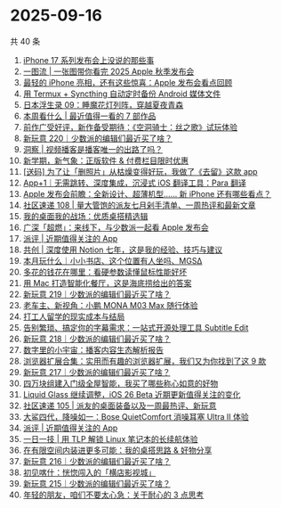 # 2025-09-16

共 40 条

<!-- BEGIN SSPAI -->
<!-- 最后更新时间 2025-09-16 15:24:39 +0800 -->
1. [iPhone 17 系列发布会上没说的那些事](https://sspai.com/post/102432)
1. [一图流 | 一张图带你看完 2025 Apple 秋季发布会](https://sspai.com/post/102410)
1. [最轻的 iPhone 亮相，还有这些惊喜：Apple 发布会看点回顾](https://sspai.com/post/102413)
1. [用 Termux + Syncthing 自动定时备份 Android 媒体文件](https://sspai.com/post/102337)
1. [日本浮生录 09：睡魔花灯列阵，穿越夏夜青森](https://sspai.com/post/102173)
1. [本周看什么 | 最近值得一看的 7 部作品](https://sspai.com/post/102306)
1. [前作广受好评，新作备受期待：《空洞骑士：丝之歌》试玩体验](https://sspai.com/post/102303)
1. [新玩意 220｜少数派的编辑们最近买了啥？](https://sspai.com/post/102287)
1. [洞察 | 视频播客是播客唯一的出路了吗？](https://sspai.com/post/102285)
1. [新学期，新气象：正版软件 & 付费栏目限时优惠](https://sspai.com/post/102267)
1. [[送码] 为了让「删照片」从枯燥变得好玩，我做了《去留》这款 app](https://sspai.com/post/102249)
1. [App+1｜无需跳转、深度集成，沉浸式 iOS 翻译工具：Para 翻译](https://sspai.com/post/102214)
1. [Apple 发布会前瞻：全新设计、超薄机型…… 新 iPhone 还有哪些看点？](https://sspai.com/post/102244)
1. [社区速递 108 | 量大管饱的派友七月剁手清单、一周热评和最新文章](https://sspai.com/post/102247)
1. [我的桌面我的战场：优质桌搭精选辑](https://sspai.com/post/102125)
1. [广深「超燃」：来线下，与少数派一起看 Apple 发布会](https://sspai.com/post/102221)
1. [派评 | 近期值得关注的 App](https://sspai.com/post/102228)
1. [共创 | 深度使用 Notion 七年，这是我的经验、技巧与建议](https://sspai.com/post/102031)
1. [本月玩什么｜小小书店、这个位置有人坐吗、MGSΔ](https://sspai.com/post/102216)
1. [多花的钱花在哪里：看硬参数读懂鼠标性能好坏](https://sspai.com/post/102195)
1. [用 Mac 打造智能化餐厅，这是海底捞给出的答案](https://sspai.com/post/102160)
1. [新玩意 219｜少数派的编辑们最近买了啥？](https://sspai.com/post/102159)
1. [老车主、新视角：小鹏 MONA M03 Max 随行体验](https://sspai.com/post/102094)
1. [打工人留学的现实成本与结局](https://sspai.com/post/101882)
1. [告别繁琐、搞定你的字幕需求：一站式开源处理工具 Subtitle Edit](https://sspai.com/post/101614)
1. [新玩意 218｜少数派的编辑们最近买了啥？](https://sspai.com/post/102013)
1. [数字里的小宇宙：播客内容生态解析报告](https://sspai.com/post/100887)
1. [浏览器扩展合集：实用而有趣的浏览器扩展，我们又为你找到了这 9 款](https://sspai.com/post/101936)
1. [新玩意 217｜少数派的编辑们最近买了啥？](https://sspai.com/post/101824)
1. [四万块组建入门级全屋智能，我买了哪些称心如意的好物](https://sspai.com/post/101818)
1. [Liquid Glass 继续调整，iOS 26 Beta 近期更新值得关注的变化](https://sspai.com/post/101792)
1. [社区速递 105 | 派友的桌面装备以及一周最热评、新玩意](https://sspai.com/post/101781)
1. [大鲨四代，降噪如一：Bose QuietComfort 消噪耳塞 Ultra II 体验](https://sspai.com/post/101722)
1. [派评 | 近期值得关注的 App](https://sspai.com/post/101767)
1. [一日一技 | 用 TLP 解锁 Linux 笔记本的长续航体验](https://sspai.com/post/101744)
1. [在有限空间内装进更多可能：我的桌搭思路 & 好物分享](https://sspai.com/post/101250)
1. [新玩意 216｜少数派的编辑们最近买了啥？](https://sspai.com/post/101485)
1. [初见喀什：恍惚闯入的「横店影视城」](https://sspai.com/post/100766)
1. [新玩意 215｜少数派的编辑们最近买了啥？](https://sspai.com/post/101308)
1. [年轻的朋友，咱们不要太心急：关于耐心的 3 点思考](https://sspai.com/post/101302)
<!-- END SSPAI -->